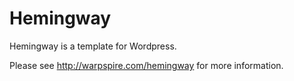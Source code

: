 # Hemingway

Hemingway is a template for Wordpress.

Please see http://warpspire.com/hemingway for more information.